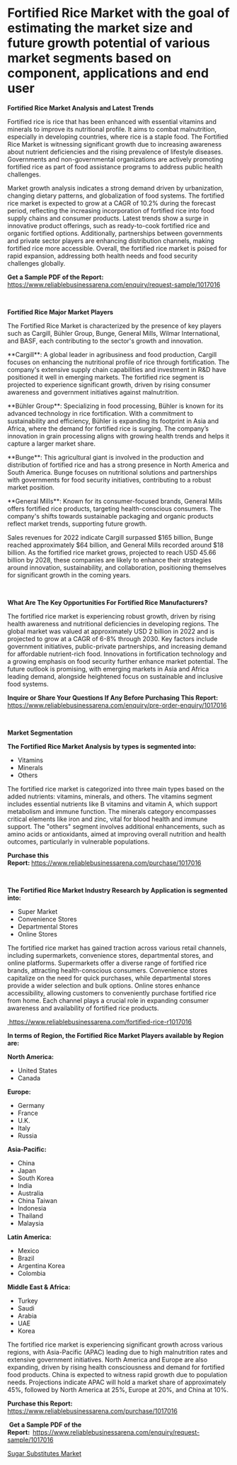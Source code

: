 <p><h1>Fortified Rice Market with the goal of estimating the market size and future growth potential of various market segments based on component, applications and end user</h1></p><p><strong>Fortified Rice Market Analysis and Latest Trends</strong></p>
<p><p>Fortified rice is rice that has been enhanced with essential vitamins and minerals to improve its nutritional profile. It aims to combat malnutrition, especially in developing countries, where rice is a staple food. The Fortified Rice Market is witnessing significant growth due to increasing awareness about nutrient deficiencies and the rising prevalence of lifestyle diseases. Governments and non-governmental organizations are actively promoting fortified rice as part of food assistance programs to address public health challenges.</p><p>Market growth analysis indicates a strong demand driven by urbanization, changing dietary patterns, and globalization of food systems. The fortified rice market is expected to grow at a CAGR of 10.2% during the forecast period, reflecting the increasing incorporation of fortified rice into food supply chains and consumer products. Latest trends show a surge in innovative product offerings, such as ready-to-cook fortified rice and organic fortified options. Additionally, partnerships between governments and private sector players are enhancing distribution channels, making fortified rice more accessible. Overall, the fortified rice market is poised for rapid expansion, addressing both health needs and food security challenges globally.</p></p>
<p><strong>Get a Sample PDF of the Report:&nbsp;</strong> <a href="https://www.reliablebusinessarena.com/enquiry/request-sample/1017016?utm_campaign=2262&utm_medium=2&utm_source=Github&utm_content=ia&utm_term=14022025&utm_id=fortified-rice">https://www.reliablebusinessarena.com/enquiry/request-sample/1017016</a></p>
<p>&nbsp;</p>
<p><strong>Fortified Rice Major Market Players</strong></p>
<p><p>The Fortified Rice Market is characterized by the presence of key players such as Cargill, Bühler Group, Bunge, General Mills, Wilmar International, and BASF, each contributing to the sector's growth and innovation.</p><p>**Cargill**: A global leader in agribusiness and food production, Cargill focuses on enhancing the nutritional profile of rice through fortification. The company's extensive supply chain capabilities and investment in R&D have positioned it well in emerging markets. The fortified rice segment is projected to experience significant growth, driven by rising consumer awareness and government initiatives against malnutrition.</p><p>**Bühler Group**: Specializing in food processing, Bühler is known for its advanced technology in rice fortification. With a commitment to sustainability and efficiency, Bühler is expanding its footprint in Asia and Africa, where the demand for fortified rice is surging. The company’s innovation in grain processing aligns with growing health trends and helps it capture a larger market share.</p><p>**Bunge**: This agricultural giant is involved in the production and distribution of fortified rice and has a strong presence in North America and South America. Bunge focuses on nutritional solutions and partnerships with governments for food security initiatives, contributing to a robust market position.</p><p>**General Mills**: Known for its consumer-focused brands, General Mills offers fortified rice products, targeting health-conscious consumers. The company's shifts towards sustainable packaging and organic products reflect market trends, supporting future growth.</p><p>Sales revenues for 2022 indicate Cargill surpassed $165 billion, Bunge reached approximately $64 billion, and General Mills recorded around $18 billion. As the fortified rice market grows, projected to reach USD 45.66 billion by 2028, these companies are likely to enhance their strategies around innovation, sustainability, and collaboration, positioning themselves for significant growth in the coming years.</p></p>
<p>&nbsp;</p>
<p><strong>What Are The Key Opportunities For Fortified Rice Manufacturers?</strong></p>
<p><p>The fortified rice market is experiencing robust growth, driven by rising health awareness and nutritional deficiencies in developing regions. The global market was valued at approximately USD 2 billion in 2022 and is projected to grow at a CAGR of 6-8% through 2030. Key factors include government initiatives, public-private partnerships, and increasing demand for affordable nutrient-rich food. Innovations in fortification technology and a growing emphasis on food security further enhance market potential. The future outlook is promising, with emerging markets in Asia and Africa leading demand, alongside heightened focus on sustainable and inclusive food systems.</p></p>
<p><strong>Inquire or Share Your Questions If Any Before Purchasing This Report:</strong> <a href="https://www.reliablebusinessarena.com/enquiry/pre-order-enquiry/1017016?utm_campaign=2262&utm_medium=2&utm_source=Github&utm_content=ia&utm_term=14022025&utm_id=fortified-rice">https://www.reliablebusinessarena.com/enquiry/pre-order-enquiry/1017016</a></p>
<p>&nbsp;</p>
<p><strong>Market Segmentation</strong></p>
<p><strong>The Fortified Rice Market Analysis by types is segmented into:</strong></p>
<p><ul><li>Vitamins</li><li>Minerals</li><li>Others</li></ul></p>
<p><p>The fortified rice market is categorized into three main types based on the added nutrients: vitamins, minerals, and others. The vitamins segment includes essential nutrients like B vitamins and vitamin A, which support metabolism and immune function. The minerals category encompasses critical elements like iron and zinc, vital for blood health and immune support. The "others" segment involves additional enhancements, such as amino acids or antioxidants, aimed at improving overall nutrition and health outcomes, particularly in vulnerable populations.</p></p>
<p><strong>Purchase this Report:&nbsp;</strong><a href="https://www.reliablebusinessarena.com/purchase/1017016?utm_campaign=2262&utm_medium=2&utm_source=Github&utm_content=ia&utm_term=14022025&utm_id=fortified-rice">https://www.reliablebusinessarena.com/purchase/1017016</a></p>
<p>&nbsp;</p>
<p><strong>The Fortified Rice Market Industry Research by Application is segmented into:</strong></p>
<p><ul><li>Super Market</li><li>Convenience Stores</li><li>Departmental Stores</li><li>Online Stores</li></ul></p>
<p><p>The fortified rice market has gained traction across various retail channels, including supermarkets, convenience stores, departmental stores, and online platforms. Supermarkets offer a diverse range of fortified rice brands, attracting health-conscious consumers. Convenience stores capitalize on the need for quick purchases, while departmental stores provide a wider selection and bulk options. Online stores enhance accessibility, allowing customers to conveniently purchase fortified rice from home. Each channel plays a crucial role in expanding consumer awareness and availability of fortified rice products.</p></p>
<p><a href="https://www.reliablebusinessarena.com/fortified-rice-r1017016?utm_campaign=2262&utm_medium=2&utm_source=Github&utm_content=ia&utm_term=14022025&utm_id=fortified-rice">&nbsp;https://www.reliablebusinessarena.com/fortified-rice-r1017016</a></p>
<p><strong>In terms of Region, the Fortified Rice Market Players available by Region are:</strong></p>
<p>
    <p> <strong> North America: </strong>
        <ul>
            <li>United States</li>
            <li>Canada</li>
        </ul>
        </p> 
    <p> <strong> Europe: </strong>
        <ul>
            <li>Germany</li>
            <li>France</li>
            <li>U.K.</li>
            <li>Italy</li>
            <li>Russia</li>
        </ul>
        </p> 
    <p> <strong> Asia-Pacific: </strong>
        <ul>
            <li>China</li>
            <li>Japan</li>
            <li>South Korea</li>
            <li>India</li>
            <li>Australia</li>
            <li>China Taiwan</li>
            <li>Indonesia</li>
            <li>Thailand</li>
            <li>Malaysia</li>
        </ul>
        </p> 
    <p> <strong> Latin America: </strong>
        <ul>
            <li>Mexico</li>
            <li>Brazil</li>
            <li>Argentina Korea</li>
            <li>Colombia</li>
        </ul>
        </p> 
    <p> <strong> Middle East & Africa: </strong>
        <ul>
            <li>Turkey</li>
            <li>Saudi</li>
            <li>Arabia</li>
            <li>UAE</li>
            <li>Korea</li>
        </ul>
    </p>
    </p>
<p><p>The fortified rice market is experiencing significant growth across various regions, with Asia-Pacific (APAC) leading due to high malnutrition rates and extensive government initiatives. North America and Europe are also expanding, driven by rising health consciousness and demand for fortified food products. China is expected to witness rapid growth due to population needs. Projections indicate APAC will hold a market share of approximately 45%, followed by North America at 25%, Europe at 20%, and China at 10%.</p></p>
<p><strong>Purchase this Report: </strong><a href="https://www.reliablebusinessarena.com/purchase/1017016?utm_campaign=2262&utm_medium=2&utm_source=Github&utm_content=ia&utm_term=14022025&utm_id=fortified-rice">https://www.reliablebusinessarena.com/purchase/1017016</a></p>
<p>&nbsp;<strong>Get a Sample PDF of the Report:&nbsp;&nbsp;</strong><a href="https://www.reliablebusinessarena.com/enquiry/request-sample/1017016?utm_campaign=2262&utm_medium=2&utm_source=Github&utm_content=ia&utm_term=14022025&utm_id=fortified-rice">https://www.reliablebusinessarena.com/enquiry/request-sample/1017016</a></p>
<p><strong></strong></p>
<p><p><a href="https://github.com/leopardmicheal7019/Market-Research-Report-List-1/blob/main/sugar-substitutes-market.md?utm_campaign=2262&utm_medium=2&utm_source=Github&utm_content=ia&utm_term=14022025&utm_id=fortified-rice">Sugar Substitutes Market</a></p></p>